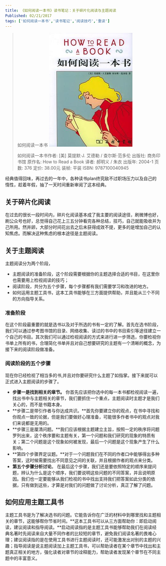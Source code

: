 ```yaml
---
title: 《如何阅读一本书》读书笔记：关于碎片化阅读与主题阅读
Published: 02/21/2017
tags: ['如何阅读一本书','读书笔记','阅读技巧','重读'] 
---
```


>如何阅读一本书
>![如何阅读一本书](s1670978-1586239420258.jpg)
>
>
>
>如何阅读一本书作者: [美] 莫提默·J. 艾德勒 / 查尔斯·范多伦
>出版社: 商务印书馆
>原作名: How to Read a Book
>译者: 郝明义 / 朱衣
>出版年: 2004-1
>页数: 376
>定价: 38.00元
>装帧: 平装
>ISBN: 9787100040945



经典值得回味，再过去的一年中，各种读书plan终究敌不过职场压力以及自己的惰性，趁着年假，抽了一天时间重新审阅了这本经典。

## 关于碎片化阅读

在过去的很长一段时间内，碎片化阅读基本成了我主要的阅读途径，刷微博也好，刷公众号也好，总觉得自己花上三五分钟看完各种总结，技巧，自己就能吸收并为己所用。然并卵，大部分时间花出去之后未获得成效不提，更多的是增加自己的认知焦虑。而解决这种焦虑的根本途径是主题阅读。

## 关于主题阅读

主题阅读分为两个阶段，

- 主题阅读的准备阶段，这个阶段需要根据你的主题选择合适的书目，在这里你也需要用上检视阅读的技巧；
- 阅读阶段，共分为五个步骤，每个步骤都有我们需要学习和改进的地方。
- 如何运用主题工具书，这本工具书能够在三方面提供帮助，并且能从三个不同的方向指导关系。



### 准备阶段

在这个阶段最重要的就是选书以及对于所选的书有一定的了解。首先在选书阶段，我们可以通过参考图书馆的目录、网络收集、读过的书中的书目索引等途径建立一个自己的书目。其次我们可以通过检视阅读的方式来进行进一步筛选，你要检视你书单上所有的书，合理简化书单并且对自己想要研究的主题有一个清晰的概念，为接下来的阅读阶段做准备。



### 阅读阶段的五个步骤 

现在你已经检视了相当多的书,并且对你要研究什么主题了如指掌。接下来就可以正式进入主题阅读的步骤了。

- **步骤一是找到相关的章节。** 你首先应该把你选中的每一本书都检视阅读一遍，找出书中与主题相关的章节，我们要抓住一个重点，主题阅读时主题才是我们关心的，而不是书籍本身。
- **步骤二是带引作者与你达成共识。**首先你要建立你的观点，在书中寻找和你观点一致的论据，但是我们要做好心理准备，可能很多作者书中的观点对我们来说都是无用的。
- **步骤三是厘清问题。**我们应该根据主题建立主旨，按照一定的秩序将问题罗列出来，这个秩序要和主题有关，第一个问题和我们研究的现象的特质有关；第二个问题是这个现象如何被发现，最后一个问题是这个现象产生了什么影响。
- **第四个步骤界定议题。**对于一个问题我们在不同的作者口中能够得出多种答案，这时候需要找出不同意见之间的关联，并且根据作者的观点来分类。
- **第五个步骤分析讨论**。 在最后这个步骤，我们还是要依照特定的顺序来提问题，辨认为什么是这个顺序，我们要说明这些问题的不同答案，并且说明原因。我们也一定要能够从我们检视的书中找出支持我们把答案如此分类的依据，只有做到这些，才算是对我们的问题做了讨论分析，真正了解了问题。

## 如何应用主题工具书

主题工具书是为了解决选书的问题。它能告诉你在广泛的材料中到哪里找和主题相关的章节，这能够帮你节省时间。**这本工具书可以从三方面帮助你：即启动阅读，建议阅读和指导阅读。**启动阅读指的是主题工具书能够帮助我们在阅读经典名著时先阅读来自大量不同作者的比较短的章节，避免我们阅读名著的畏难心理；建议阅读指的是在使用工具书进行主题阅读时，还可能激发出对别的主题的兴趣；指导阅读是说主题阅读加上主题工具书，可以帮助读者在某个章节中找出和主题真正相关的地方，强化读者对章节的诠释能力，帮助读者发现某个章节在不同主题中的丰富意义。